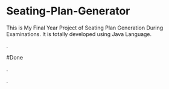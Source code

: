 # Seating-Plan-Generator

This is My Final Year Project of Seating Plan Generation During Examinations. It is totally developed using Java Language.
















































































































































































.





















































#Done










































































































.




































































































































































































































































































































































































































































































.







































